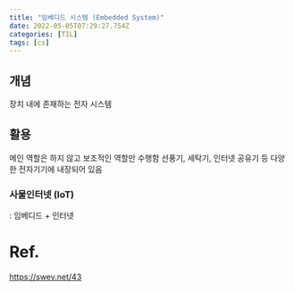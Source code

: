 ```yaml
---
title: "임베디드 시스템 (Embedded System)"
date: 2022-05-05T07:29:27.754Z
categories: [TIL]
tags: [cs]
---
```

## 개념
장치 내에 존재하는 전자 시스템

## 활용
메인 역할은 하지 않고 보조적인 역할만 수행함
선풍기, 세탁기, 인터넷 공유기 등 다양한 전자기기에 내장되어 있음

### 사물인터넷 (IoT)
: 임베디드 + 인터넷

# Ref.
<https://swev.net/43>